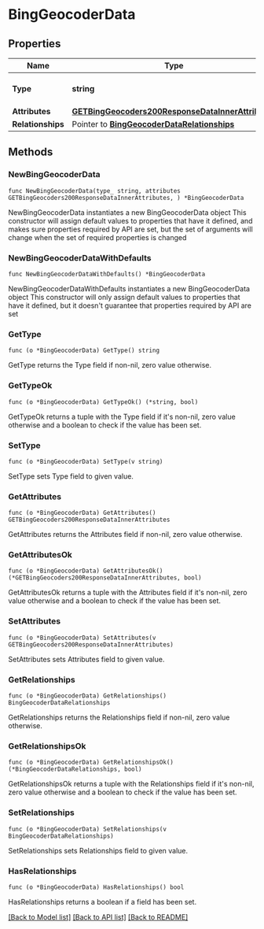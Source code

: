 # BingGeocoderData

## Properties

Name | Type | Description | Notes
------------ | ------------- | ------------- | -------------
**Type** | **string** | The resource&#39;s type | [default to "bing_geocoders"]
**Attributes** | [**GETBingGeocoders200ResponseDataInnerAttributes**](GETBingGeocoders200ResponseDataInnerAttributes.md) |  | 
**Relationships** | Pointer to [**BingGeocoderDataRelationships**](BingGeocoderDataRelationships.md) |  | [optional] 

## Methods

### NewBingGeocoderData

`func NewBingGeocoderData(type_ string, attributes GETBingGeocoders200ResponseDataInnerAttributes, ) *BingGeocoderData`

NewBingGeocoderData instantiates a new BingGeocoderData object
This constructor will assign default values to properties that have it defined,
and makes sure properties required by API are set, but the set of arguments
will change when the set of required properties is changed

### NewBingGeocoderDataWithDefaults

`func NewBingGeocoderDataWithDefaults() *BingGeocoderData`

NewBingGeocoderDataWithDefaults instantiates a new BingGeocoderData object
This constructor will only assign default values to properties that have it defined,
but it doesn't guarantee that properties required by API are set

### GetType

`func (o *BingGeocoderData) GetType() string`

GetType returns the Type field if non-nil, zero value otherwise.

### GetTypeOk

`func (o *BingGeocoderData) GetTypeOk() (*string, bool)`

GetTypeOk returns a tuple with the Type field if it's non-nil, zero value otherwise
and a boolean to check if the value has been set.

### SetType

`func (o *BingGeocoderData) SetType(v string)`

SetType sets Type field to given value.


### GetAttributes

`func (o *BingGeocoderData) GetAttributes() GETBingGeocoders200ResponseDataInnerAttributes`

GetAttributes returns the Attributes field if non-nil, zero value otherwise.

### GetAttributesOk

`func (o *BingGeocoderData) GetAttributesOk() (*GETBingGeocoders200ResponseDataInnerAttributes, bool)`

GetAttributesOk returns a tuple with the Attributes field if it's non-nil, zero value otherwise
and a boolean to check if the value has been set.

### SetAttributes

`func (o *BingGeocoderData) SetAttributes(v GETBingGeocoders200ResponseDataInnerAttributes)`

SetAttributes sets Attributes field to given value.


### GetRelationships

`func (o *BingGeocoderData) GetRelationships() BingGeocoderDataRelationships`

GetRelationships returns the Relationships field if non-nil, zero value otherwise.

### GetRelationshipsOk

`func (o *BingGeocoderData) GetRelationshipsOk() (*BingGeocoderDataRelationships, bool)`

GetRelationshipsOk returns a tuple with the Relationships field if it's non-nil, zero value otherwise
and a boolean to check if the value has been set.

### SetRelationships

`func (o *BingGeocoderData) SetRelationships(v BingGeocoderDataRelationships)`

SetRelationships sets Relationships field to given value.

### HasRelationships

`func (o *BingGeocoderData) HasRelationships() bool`

HasRelationships returns a boolean if a field has been set.


[[Back to Model list]](../README.md#documentation-for-models) [[Back to API list]](../README.md#documentation-for-api-endpoints) [[Back to README]](../README.md)


